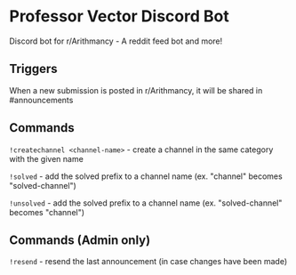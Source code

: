 # Professor Vector Discord Bot

Discord bot for r/Arithmancy - A reddit feed bot and more!

## Triggers

When a new submission is posted in r/Arithmancy, it will be shared in #announcements

## Commands

`!createchannel <channel-name>` - create a channel in the same category with the given name

`!solved` - add the solved prefix to a channel name (ex. "channel" becomes "solved-channel")

`!unsolved` - add the solved prefix to a channel name (ex. "solved-channel" becomes "channel")

## Commands (Admin only)

`!resend` - resend the last announcement (in case changes have been made)